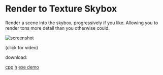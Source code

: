 # Render to Texture Skybox

Render a scene into the skybox, progressively if you like. Allowing you to
render tons more detail than you otherwise could.

[![screenshot](skybox.webp)](https://www.youtube.com/watch?v=yae9rjVwEJ0)

(click for video)

download:

[cpp](CRTTSkyBoxSceneNode.cpp) [h](CRTTSkyBoxSceneNode.h)
[exe demo](rendertoskybox.rar)